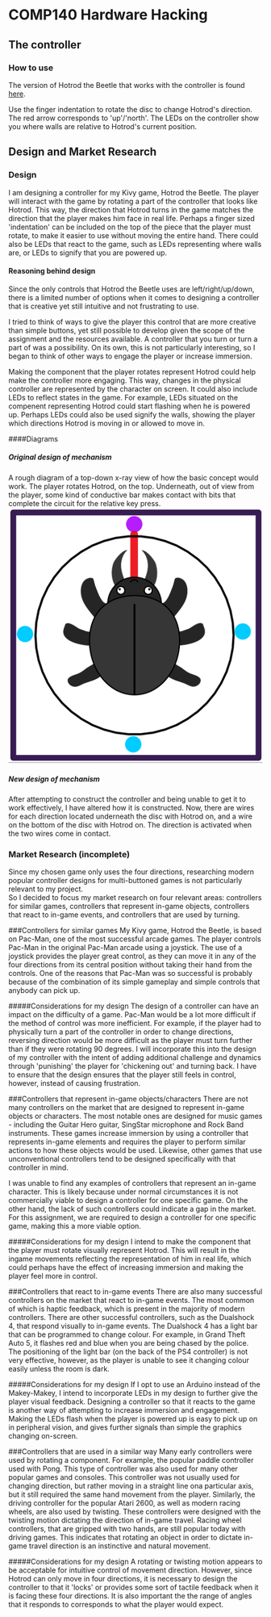 # COMP140 Hardware Hacking

## The controller
### How to use
The version of Hotrod the Beetle that works with the controller is found [here](https://github.com/NecroReindeer/comp130-mobile-game-app/tree/hardware-hacking-version).

Use the finger indentation to rotate the disc to change Hotrod's direction. The red arrow corresponds to 'up'/'north'. The LEDs on the controller show you where walls are relative to Hotrod's current position.



## Design and Market Research

### Design
I am designing a controller for my Kivy game, Hotrod the Beetle. The player will interact with the game by rotating a part of the controller that looks like Hotrod. This way, the direction that Hotrod turns in the game matches the direction that the player makes him face in real life.
Perhaps a finger sized 'indentation' can be included on the top of the piece that the player must rotate, to make it easier to use without moving the entire hand.
There could also be LEDs that react to the game, such as LEDs representing where walls are, or LEDs to signify that you are powered up.

#### Reasoning behind design
Since the only controls that Hotrod the Beetle uses are left/right/up/down, there is a limited number of options when it comes to designing a controller that is creative yet still intuitive and not frustrating to use.

I tried to think of ways to give the player this control that are more creative than simple buttons, yet still possible to develop given the scope of the assignment and the resources available. A controller that you turn or turn a part of was a possibility. On its own, this is not particularly interesting, so I began to think of other ways to engage the player or increase immersion.

Making the component that the player rotates represent Hotrod could help make the controller more engaging. This way, changes in the physical controller are represented by the character on screen.
It could also include LEDs to reflect states in the game. For example, LEDs situated on the compenent representing Hotrod could start flashing when he is powered up. Perhaps LEDs could also be used signify the walls, showing the player which directions Hotrod is moving in or allowed to move in.


####Diagrams
##### Original design of mechanism
A rough diagram of a top-down x-ray view of how the basic concept would work. The player rotates Hotrod, on the top. Underneath, out of view from the player, some kind of conductive bar makes contact with bits that complete the circuit for the relative key press. 
![topdown diagram](https://github.com/NecroReindeer/comp140-hardware/blob/master/pictures/design/topdown-xray.png)

##### New design of mechanism
After attempting to construct the controller and being unable to get it to work effectively, I have altered how it is constructed. Now, there are wires for each direction located underneath the disc with Hotrod on, and a wire on the bottom of the disc with Hotrod on. The direction is activated when the two wires come in contact.

### Market Research (incomplete)
Since my chosen game only uses the four directions, researching modern popular controller designs for multi-buttoned games is not particularly relevant to my project.  
So I decided to focus my market research on four relevant areas: controllers for similar games, controllers that represent in-game objects, controllers that react to in-game events, and controllers that are used by turning.

###Controllers for similar games
My Kivy game, Hotrod the Beetle, is based on Pac-Man, one of the most successful arcade games. The player controls Pac-Man in the original Pac-Man arcade using a joystick. The use of a joystick provides the player great control, as they can move it in any of the four directions from its central position without taking their hand from the controls. One of the reasons that Pac-Man was so successful is probably because of the combination of its simple gameplay and simple controls that anybody can pick up.

#####Considerations for my design
The design of a controller can have an impact on the difficulty of a game. Pac-Man would be a lot more difficult if the method of control was more inefficient. For example, if the player had to physically turn a part of the controller in order to change directions, reversing direction would be more difficult as the player must turn further than if they were rotating 90 degrees. I will incorporate this into the design of my controller with the intent of adding additional challenge and dynamics through 'punishing' the player for 'chickening out' and turning back. I have to ensure that the design ensures that the player still feels in control, however, instead of causing frustration.

###Controllers that represent in-game objects/characters
There are not many controllers on the market that are designed to represent in-game objects or characters. The most notable ones are designed for music games - including the Guitar Hero guitar, SingStar microphone and Rock Band instruments. These games increase immersion by using a controller that represents in-game elements and requires the player to perform similar actions to how these objects would be used. Likewise, other games that use unconventional controllers tend to be designed specifically with that controller in mind.

I was unable to find any examples of controllers that represent an in-game character. This is likely because under normal circumstances it is not commercially viable to design a controller for one specific game. On the other hand, the lack of such controllers could indicate a gap in the market. For this assignment, we are required to design a controller for one specific game, making this a more viable option.

#####Considerations for my design
I intend to make the component that the player must rotate visually represent Hotrod. This will result in the ingame movements reflecting the representation of him in real life, which could perhaps have the effect of increasing immersion and making the player feel more in control. 

###Controllers that react to in-game events
There are also many successful controllers on the market that react to in-game events. The most common of which is haptic feedback, which is present in the majority of modern controllers. There are other successful controllers, such as the Dualshock 4, that respond visually to in-game events. The Dualshock 4 has a light bar that can be programmed to change colour. For example, in Grand Theft Auto 5, it flashes red and blue when you are being chased by the police. The positioning of the light bar (on the back of the PS4 controller) is not very effective, however, as the player is unable to see it changing colour easily unless the room is dark.  

#####Considerations for my design
If I opt to use an Arduino instead of the Makey-Makey, I intend to incorporate LEDs in my design to further give the player visual feedback. Designing a controller so that it reacts to the game is another way of attempting to increase immersion and engagement. Making the LEDs flash when the player is powered up is easy to pick up on in peripheral vision, and gives further signals than simple the graphics changing on-screen. 

###Controllers that are used in a similar way
Many early controllers were used by rotating a component. For example, the popular paddle controller used with Pong. This type of controller was also used for many other popular games and consoles. This controller was not usually used for changing direction, but rather moving in a straight line ona particular axis, but it still required the same hand movement from the player. Similarly, the driving controller for the popular Atari 2600, as well as modern racing wheels, are also used by twisting. These controllers were designed with the twisting motion dictating the direction of in-game travel. Racing wheel controllers, that are gripped with two hands, are still popular today with driving games. This indicates that rotating an object in order to dictate in-game travel direction is an instinctive and natural movement.

#####Considerations for my design
A rotating or twisting motion appears to be acceptable for intuitive control of movement direction. However, since Hotrod can only move in four directions, it is necessary to design the controller to that it 'locks' or provides some sort of tactile feedback when it is facing these four directions. It is also important the the range of angles that it responds to corresponds to what the player would expect.
